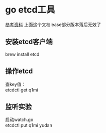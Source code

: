 # go etcd工具

[参考资料](https://www.liwenzhou.com/posts/Go/etcd/)
上面这个文档lease部分版本落后无效了

## 安装etcd客户端 

brew install etcd

## 操作etcd

查key值：  
etcdctl get q1mi  

## 监听实验

启动watch.go  
etcdctl put q1mi yudan  



